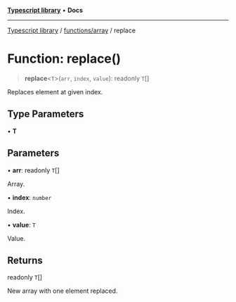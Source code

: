 [**Typescript library**](../../../index.md) • **Docs**

***

[Typescript library](../../../modules.md) / [functions/array](../index.md) / replace

# Function: replace()

> **replace**\<`T`\>(`arr`, `index`, `value`): readonly `T`[]

Replaces element at given index.

## Type Parameters

• **T**

## Parameters

• **arr**: readonly `T`[]

Array.

• **index**: `number`

Index.

• **value**: `T`

Value.

## Returns

readonly `T`[]

New array with one element replaced.
